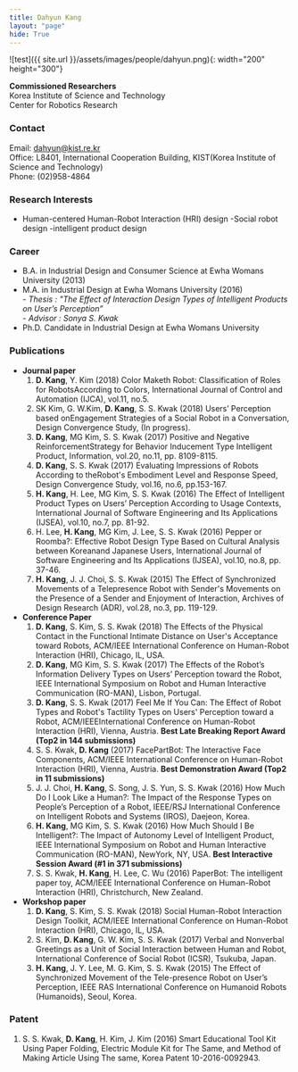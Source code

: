 ```yaml
---
title: Dahyun Kang
layout: "page"
hide: True
---
```


![test]({{ site.url }}/assets/images/people/dahyun.png){: width="200" height="300"}

**Commissioned  Researchers**<br>Korea Institute of Science and Technology<br>Center for Robotics Research

### Contact

Email: dahyun@kist.re.kr <br>
Office: L8401, International Cooperation Building, KIST(Korea Institute of Science and Technology) <br>
Phone: (02)958-4864

### Research Interests

- Human-centered Human-Robot Interaction (HRI) design 
  -Social robot design 
  -intelligent product design

### Career

- B.A. in Industrial Design and Consumer Science at Ewha Womans University (2013)
- M.A. in Industrial Design at Ewha Womans University (2016) <br>- *Thesis : "The Effect of Interaction Design Types of Intelligent Products on User’s Perception”* <br>- *Advisor : Sonya S. Kwak*
- Ph.D. Candidate in Industrial Design at Ewha Womans University 

### Publications

- **Journal paper**
  1. **D. Kang**, Y. Kim (2018) Color Maketh Robot: Classification of Roles for RobotsAccording to Colors, International Journal of Control and Automation (IJCA), vol.11, no.5.
  2. SK Kim, G. W.Kim, **D. Kang**, S. S. Kwak (2018) Users’ Perception based onEngagement Strategies of a Social Robot in a Conversation, Design Convergence Study, (In progress).
  3. **D. Kang**, MG Kim, S. S. Kwak (2017) Positive and Negative ReinforcementStrategy for Behavior Inducement Type Intelligent Product, Information, vol.20, no.11, pp. 8109-8115.
  4. **D. Kang**, S. S. Kwak (2017) Evaluating Impressions of Robots According to theRobot's Embodiment Level and Response Speed, Design Convergence Study, vol.16, no.6, pp.153-167.
  5. **H. Kang**, H. Lee, MG Kim, S. S. Kwak (2016) The Effect of Intelligent Product Types on Users’ Perception According to Usage Contexts, International Journal of Software Engineering and Its Applications (IJSEA), vol.10, no.7, pp. 81-92.
  6. H. Lee, **H. Kang**, MG Kim, J. Lee, S. S. Kwak (2016) Pepper or Roomba?: Effective Robot Design Type Based on Cultural Analysis between Koreanand Japanese Users, International Journal of Software Engineering and Its Applications (IJSEA), vol.10, no.8, pp. 37-46.
  7. **H. Kang**, J. J. Choi, S. S. Kwak (2015) The Effect of Synchronized Movements of a Telepresence Robot with Sender's Movements on the Presence of a Sender and Enjoyment of Interaction, Archives of Design Research (ADR), vol.28, no.3, pp. 119-129.
- **Conference Paper**
  1.  **D. Kang**, S. Kim, S. S. Kwak (2018) The Effects of the Physical Contact in the Functional Intimate Distance on User's Acceptance toward Robots, ACM/IEEE International Conference on Human-Robot Interaction (HRI), Chicago, IL, USA.
  2. **D. Kang**, MG Kim, S. S. Kwak (2017) The Effects of the Robot’s Information Delivery Types on Users’ Perception toward the Robot, IEEE International Symposium on Robot and Human Interactive Communication (RO-MAN), Lisbon, Portugal.
  3. **D. Kang**, S. S. Kwak (2017) Feel Me If You Can: The Effect of Robot Types and Robot's Tactility Types on Users' Perception toward a Robot, ACM/IEEEInternational Conference on Human-Robot Interaction (HRI), Vienna, Austria. **Best Late Breaking Report Award (Top2 in 144 submissions)**
  4. S. S. Kwak, **D. Kang** (2017) FacePartBot: The Interactive Face Components, ACM/IEEE International Conference on Human-Robot Interaction (HRI), Vienna, Austria. **Best Demonstration Award (Top2 in 11 submissions)**
  5. J. J. Choi, **H. Kang**, S. Song, J. S. Yun, S. S. Kwak (2016) How Much Do I Look Like a Human?: The Impact of the Response Types on People’s Perception of a Robot, IEEE/RSJ International Conference on Intelligent Robots and Systems (IROS), Daejeon, Korea.
  6. **H. Kang**, MG Kim, S. S. Kwak (2016) How Much Should I Be Intelligent?: The Impact of Autonomy Level of Intelligent Product, IEEE International Symposium on Robot and Human Interactive Communication (RO-MAN), NewYork, NY, USA. **Best Interactive Session Award (#1 in 371 submissions)** 
  7. S. S. Kwak, **H. Kang**, H. Lee, C. Wu (2016) PaperBot: The intelligent paper toy, ACM/IEEE International Conference on Human-Robot Interaction (HRI), Christchurch, New Zealand.
- **Workshop paper**
  1. **D. Kang**, S. Kim, S. S. Kwak (2018) Social Human-Robot Interaction Design Toolkit, ACM/IEEE International Conference on Human-Robot Interaction (HRI), Chicago, IL, USA.
  2. S. Kim, **D. Kang**, G. W. Kim, S. S. Kwak (2017) Verbal and Nonverbal Greetings as a Unit of Social Interaction between Human and Robot, International Conference of Social Robot (ICSR), Tsukuba, Japan.
  3. **H. Kang**, J. Y. Lee, M. G. Kim, S. S. Kwak (2015) The Effect of Synchronized Movement of the Tele-presence Robot on User’s Perception, IEEE RAS International Conference on Humanoid Robots (Humanoids), Seoul, Korea.
  
### Patent

  1. S. S. Kwak, **D. Kang**, H. Kim, J. Kim (2016) Smart Educational Tool Kit Using Paper Folding, Electric Module Kit for The Same, and Method of Making Article Using The same, Korea Patent 10-2016-0092943.

